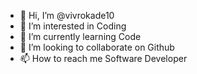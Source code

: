 - 👋 Hi, I’m @vivrokade10
- 👀 I’m interested in Coding
- 🌱 I’m currently learning Code
- 💞️ I’m looking to collaborate on Github
- 📫 How to reach me Software Developer

<!---
vivrokade10/vivrokade10 is a ✨ special ✨ repository because its `README.md` (this file) appears on your GitHub profile.
You can click the Preview link to take a look at your changes.
--->

